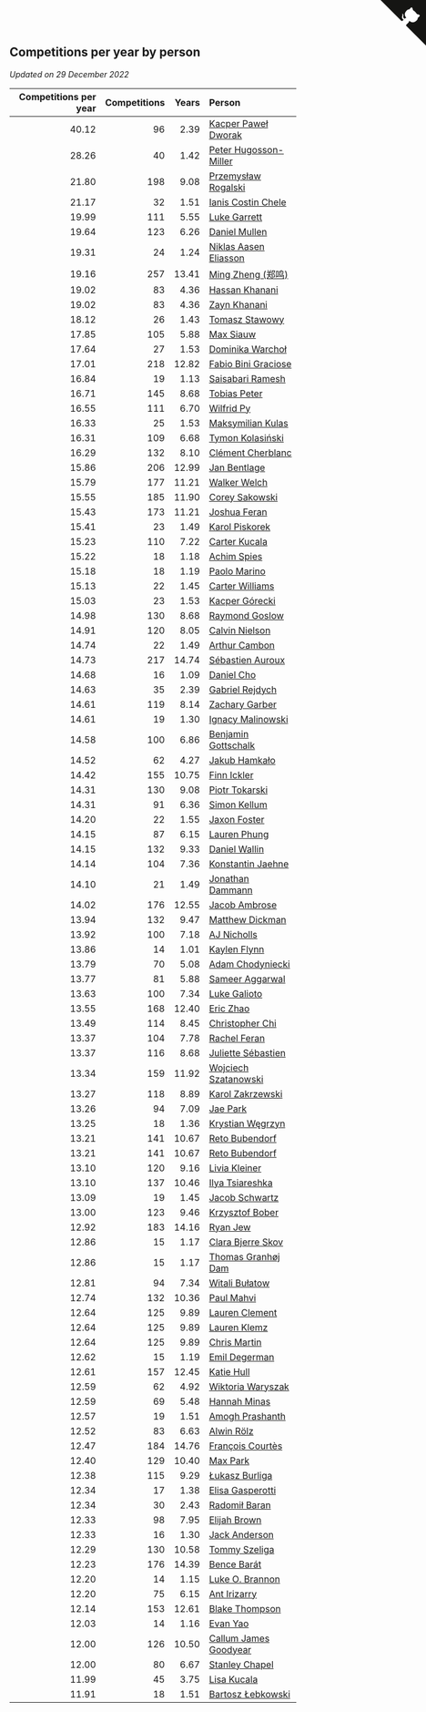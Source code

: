## Competitions per year by person

*Updated on 29 December 2022*

| Competitions per year | Competitions | Years | Person |
| ---: | ---: | ---: | :--- |
| 40.12 | 96 | 2.39 | [Kacper Paweł Dworak](https://www.worldcubeassociation.org/persons/2020DWOR01) |
| 28.26 | 40 | 1.42 | [Peter Hugosson-Miller](https://www.worldcubeassociation.org/persons/2021HUGO01) |
| 21.80 | 198 | 9.08 | [Przemysław Rogalski](https://www.worldcubeassociation.org/persons/2013ROGA02) |
| 21.17 | 32 | 1.51 | [Ianis Costin Chele](https://www.worldcubeassociation.org/persons/2021CHEL01) |
| 19.99 | 111 | 5.55 | [Luke Garrett](https://www.worldcubeassociation.org/persons/2017GARR05) |
| 19.64 | 123 | 6.26 | [Daniel Mullen](https://www.worldcubeassociation.org/persons/2016MULL04) |
| 19.31 | 24 | 1.24 | [Niklas Aasen Eliasson](https://www.worldcubeassociation.org/persons/2021ELIA01) |
| 19.16 | 257 | 13.41 | [Ming Zheng (郑鸣)](https://www.worldcubeassociation.org/persons/2009ZHEN11) |
| 19.02 | 83 | 4.36 | [Hassan Khanani](https://www.worldcubeassociation.org/persons/2018KHAN26) |
| 19.02 | 83 | 4.36 | [Zayn Khanani](https://www.worldcubeassociation.org/persons/2018KHAN28) |
| 18.12 | 26 | 1.43 | [Tomasz Stawowy](https://www.worldcubeassociation.org/persons/2021STAW01) |
| 17.85 | 105 | 5.88 | [Max Siauw](https://www.worldcubeassociation.org/persons/2017SIAU02) |
| 17.64 | 27 | 1.53 | [Dominika Warchoł](https://www.worldcubeassociation.org/persons/2021WARC01) |
| 17.01 | 218 | 12.82 | [Fabio Bini Graciose](https://www.worldcubeassociation.org/persons/2010GRAC02) |
| 16.84 | 19 | 1.13 | [Saisabari Ramesh](https://www.worldcubeassociation.org/persons/2021RAME01) |
| 16.71 | 145 | 8.68 | [Tobias Peter](https://www.worldcubeassociation.org/persons/2014PETE03) |
| 16.55 | 111 | 6.70 | [Wilfrid Py](https://www.worldcubeassociation.org/persons/2016PYWI01) |
| 16.33 | 25 | 1.53 | [Maksymilian Kulas](https://www.worldcubeassociation.org/persons/2021KULA02) |
| 16.31 | 109 | 6.68 | [Tymon Kolasiński](https://www.worldcubeassociation.org/persons/2016KOLA02) |
| 16.29 | 132 | 8.10 | [Clément Cherblanc](https://www.worldcubeassociation.org/persons/2014CHER05) |
| 15.86 | 206 | 12.99 | [Jan Bentlage](https://www.worldcubeassociation.org/persons/2010BENT01) |
| 15.79 | 177 | 11.21 | [Walker Welch](https://www.worldcubeassociation.org/persons/2011WELC01) |
| 15.55 | 185 | 11.90 | [Corey Sakowski](https://www.worldcubeassociation.org/persons/2011SAKO01) |
| 15.43 | 173 | 11.21 | [Joshua Feran](https://www.worldcubeassociation.org/persons/2011FERA01) |
| 15.41 | 23 | 1.49 | [Karol Piskorek](https://www.worldcubeassociation.org/persons/2021PISK01) |
| 15.23 | 110 | 7.22 | [Carter Kucala](https://www.worldcubeassociation.org/persons/2015KUCA01) |
| 15.22 | 18 | 1.18 | [Achim Spies](https://www.worldcubeassociation.org/persons/2021SPIE01) |
| 15.18 | 18 | 1.19 | [Paolo Marino](https://www.worldcubeassociation.org/persons/2021MARI04) |
| 15.13 | 22 | 1.45 | [Carter Williams](https://www.worldcubeassociation.org/persons/2021WILL06) |
| 15.03 | 23 | 1.53 | [Kacper Górecki](https://www.worldcubeassociation.org/persons/2021GORE01) |
| 14.98 | 130 | 8.68 | [Raymond Goslow](https://www.worldcubeassociation.org/persons/2014GOSL01) |
| 14.91 | 120 | 8.05 | [Calvin Nielson](https://www.worldcubeassociation.org/persons/2014NIEL03) |
| 14.74 | 22 | 1.49 | [Arthur Cambon](https://www.worldcubeassociation.org/persons/2021CAMB01) |
| 14.73 | 217 | 14.74 | [Sébastien Auroux](https://www.worldcubeassociation.org/persons/2008AURO01) |
| 14.68 | 16 | 1.09 | [Daniel Cho](https://www.worldcubeassociation.org/persons/2021CHOD01) |
| 14.63 | 35 | 2.39 | [Gabriel Rejdych](https://www.worldcubeassociation.org/persons/2020REJD01) |
| 14.61 | 119 | 8.14 | [Zachary Garber](https://www.worldcubeassociation.org/persons/2014GARB01) |
| 14.61 | 19 | 1.30 | [Ignacy Malinowski](https://www.worldcubeassociation.org/persons/2021MALI02) |
| 14.58 | 100 | 6.86 | [Benjamin Gottschalk](https://www.worldcubeassociation.org/persons/2016GOTT01) |
| 14.52 | 62 | 4.27 | [Jakub Hamkało](https://www.worldcubeassociation.org/persons/2018HAMK01) |
| 14.42 | 155 | 10.75 | [Finn Ickler](https://www.worldcubeassociation.org/persons/2012ICKL01) |
| 14.31 | 130 | 9.08 | [Piotr Tokarski](https://www.worldcubeassociation.org/persons/2013TOKA01) |
| 14.31 | 91 | 6.36 | [Simon Kellum](https://www.worldcubeassociation.org/persons/2016KELL12) |
| 14.20 | 22 | 1.55 | [Jaxon Foster](https://www.worldcubeassociation.org/persons/2021FOST01) |
| 14.15 | 87 | 6.15 | [Lauren Phung](https://www.worldcubeassociation.org/persons/2016PHUN02) |
| 14.15 | 132 | 9.33 | [Daniel Wallin](https://www.worldcubeassociation.org/persons/2013WALL03) |
| 14.14 | 104 | 7.36 | [Konstantin Jaehne](https://www.worldcubeassociation.org/persons/2015JAEH01) |
| 14.10 | 21 | 1.49 | [Jonathan Dammann](https://www.worldcubeassociation.org/persons/2021DAMM01) |
| 14.02 | 176 | 12.55 | [Jacob Ambrose](https://www.worldcubeassociation.org/persons/2010AMBR01) |
| 13.94 | 132 | 9.47 | [Matthew Dickman](https://www.worldcubeassociation.org/persons/2013DICK01) |
| 13.92 | 100 | 7.18 | [AJ Nicholls](https://www.worldcubeassociation.org/persons/2015NICH04) |
| 13.86 | 14 | 1.01 | [Kaylen Flynn](https://www.worldcubeassociation.org/persons/2022FLYN01) |
| 13.79 | 70 | 5.08 | [Adam Chodyniecki](https://www.worldcubeassociation.org/persons/2017CHOD02) |
| 13.77 | 81 | 5.88 | [Sameer Aggarwal](https://www.worldcubeassociation.org/persons/2017AGGA01) |
| 13.63 | 100 | 7.34 | [Luke Galioto](https://www.worldcubeassociation.org/persons/2015GALI02) |
| 13.55 | 168 | 12.40 | [Eric Zhao](https://www.worldcubeassociation.org/persons/2010ZHAO19) |
| 13.49 | 114 | 8.45 | [Christopher Chi](https://www.worldcubeassociation.org/persons/2014CHIC01) |
| 13.37 | 104 | 7.78 | [Rachel Feran](https://www.worldcubeassociation.org/persons/2015FERA01) |
| 13.37 | 116 | 8.68 | [Juliette Sébastien](https://www.worldcubeassociation.org/persons/2014SEBA01) |
| 13.34 | 159 | 11.92 | [Wojciech Szatanowski](https://www.worldcubeassociation.org/persons/2011SZAT01) |
| 13.27 | 118 | 8.89 | [Karol Zakrzewski](https://www.worldcubeassociation.org/persons/2014ZAKR01) |
| 13.26 | 94 | 7.09 | [Jae Park](https://www.worldcubeassociation.org/persons/2015PARK24) |
| 13.25 | 18 | 1.36 | [Krystian Węgrzyn](https://www.worldcubeassociation.org/persons/2021WEGR01) |
| 13.21 | 141 | 10.67 | [Reto Bubendorf](https://www.worldcubeassociation.org/persons/2012BUBE01) |
| 13.21 | 141 | 10.67 | [Reto Bubendorf](https://www.worldcubeassociation.org/persons/2012BUBE01) |
| 13.10 | 120 | 9.16 | [Livia Kleiner](https://www.worldcubeassociation.org/persons/2013KLEI03) |
| 13.10 | 137 | 10.46 | [Ilya Tsiareshka](https://www.worldcubeassociation.org/persons/2012TERE01) |
| 13.09 | 19 | 1.45 | [Jacob Schwartz](https://www.worldcubeassociation.org/persons/2021SCHW01) |
| 13.00 | 123 | 9.46 | [Krzysztof Bober](https://www.worldcubeassociation.org/persons/2013BOBE01) |
| 12.92 | 183 | 14.16 | [Ryan Jew](https://www.worldcubeassociation.org/persons/2008JEWR01) |
| 12.86 | 15 | 1.17 | [Clara Bjerre Skov](https://www.worldcubeassociation.org/persons/2021SKOV01) |
| 12.86 | 15 | 1.17 | [Thomas Granhøj Dam](https://www.worldcubeassociation.org/persons/2021DAMT01) |
| 12.81 | 94 | 7.34 | [Witali Bułatow](https://www.worldcubeassociation.org/persons/2015BUAT01) |
| 12.74 | 132 | 10.36 | [Paul Mahvi](https://www.worldcubeassociation.org/persons/2012MAHV01) |
| 12.64 | 125 | 9.89 | [Lauren Clement](https://www.worldcubeassociation.org/persons/2013KLEM01) |
| 12.64 | 125 | 9.89 | [Lauren Klemz](https://www.worldcubeassociation.org/persons/2013KLEM01) |
| 12.64 | 125 | 9.89 | [Chris Martin](https://www.worldcubeassociation.org/persons/2013MART03) |
| 12.62 | 15 | 1.19 | [Emil Degerman](https://www.worldcubeassociation.org/persons/2021DEGE01) |
| 12.61 | 157 | 12.45 | [Katie Hull](https://www.worldcubeassociation.org/persons/2010HULL01) |
| 12.59 | 62 | 4.92 | [Wiktoria Waryszak](https://www.worldcubeassociation.org/persons/2018WARY01) |
| 12.59 | 69 | 5.48 | [Hannah Minas](https://www.worldcubeassociation.org/persons/2017MINA04) |
| 12.57 | 19 | 1.51 | [Amogh Prashanth](https://www.worldcubeassociation.org/persons/2021PRAS01) |
| 12.52 | 83 | 6.63 | [Alwin Rölz](https://www.worldcubeassociation.org/persons/2016ROLZ01) |
| 12.47 | 184 | 14.76 | [François Courtès](https://www.worldcubeassociation.org/persons/2008COUR01) |
| 12.40 | 129 | 10.40 | [Max Park](https://www.worldcubeassociation.org/persons/2012PARK03) |
| 12.38 | 115 | 9.29 | [Łukasz Burliga](https://www.worldcubeassociation.org/persons/2013BURL01) |
| 12.34 | 17 | 1.38 | [Elisa Gasperotti](https://www.worldcubeassociation.org/persons/2021GASP01) |
| 12.34 | 30 | 2.43 | [Radomił Baran](https://www.worldcubeassociation.org/persons/2020BARA02) |
| 12.33 | 98 | 7.95 | [Elijah Brown](https://www.worldcubeassociation.org/persons/2015BROW03) |
| 12.33 | 16 | 1.30 | [Jack Anderson](https://www.worldcubeassociation.org/persons/2021ANDE05) |
| 12.29 | 130 | 10.58 | [Tommy Szeliga](https://www.worldcubeassociation.org/persons/2012SZEL01) |
| 12.23 | 176 | 14.39 | [Bence Barát](https://www.worldcubeassociation.org/persons/2008BARA01) |
| 12.20 | 14 | 1.15 | [Luke O. Brannon](https://www.worldcubeassociation.org/persons/2021BRAN02) |
| 12.20 | 75 | 6.15 | [Ant Irizarry](https://www.worldcubeassociation.org/persons/2016IRIZ02) |
| 12.14 | 153 | 12.61 | [Blake Thompson](https://www.worldcubeassociation.org/persons/2010THOM03) |
| 12.03 | 14 | 1.16 | [Evan Yao](https://www.worldcubeassociation.org/persons/2021YAOE02) |
| 12.00 | 126 | 10.50 | [Callum James Goodyear](https://www.worldcubeassociation.org/persons/2012GOOD02) |
| 12.00 | 80 | 6.67 | [Stanley Chapel](https://www.worldcubeassociation.org/persons/2016CHAP04) |
| 11.99 | 45 | 3.75 | [Lisa Kucala](https://www.worldcubeassociation.org/persons/2019KUCA01) |
| 11.91 | 18 | 1.51 | [Bartosz Łebkowski](https://www.worldcubeassociation.org/persons/2021LEBK01) |


<a href="https://github.com/jonatanklosko/wca_statistics" class="github-corner" aria-label="View source on Github"><svg width="80" height="80" viewBox="0 0 250 250" style="fill:#151513; color:#fff; position: absolute; top: 0; border: 0; right: 0;" aria-hidden="true"><path d="M0,0 L115,115 L130,115 L142,142 L250,250 L250,0 Z"></path><path d="M128.3,109.0 C113.8,99.7 119.0,89.6 119.0,89.6 C122.0,82.7 120.5,78.6 120.5,78.6 C119.2,72.0 123.4,76.3 123.4,76.3 C127.3,80.9 125.5,87.3 125.5,87.3 C122.9,97.6 130.6,101.9 134.4,103.2" fill="currentColor" style="transform-origin: 130px 106px;" class="octo-arm"></path><path d="M115.0,115.0 C114.9,115.1 118.7,116.5 119.8,115.4 L133.7,101.6 C136.9,99.2 139.9,98.4 142.2,98.6 C133.8,88.0 127.5,74.4 143.8,58.0 C148.5,53.4 154.0,51.2 159.7,51.0 C160.3,49.4 163.2,43.6 171.4,40.1 C171.4,40.1 176.1,42.5 178.8,56.2 C183.1,58.6 187.2,61.8 190.9,65.4 C194.5,69.0 197.7,73.2 200.1,77.6 C213.8,80.2 216.3,84.9 216.3,84.9 C212.7,93.1 206.9,96.0 205.4,96.6 C205.1,102.4 203.0,107.8 198.3,112.5 C181.9,128.9 168.3,122.5 157.7,114.1 C157.9,116.9 156.7,120.9 152.7,124.9 L141.0,136.5 C139.8,137.7 141.6,141.9 141.8,141.8 Z" fill="currentColor" class="octo-body"></path></svg></a><style>.github-corner:hover .octo-arm{animation:octocat-wave 560ms ease-in-out}@keyframes octocat-wave{0%,100%{transform:rotate(0)}20%,60%{transform:rotate(-25deg)}40%,80%{transform:rotate(10deg)}}@media (max-width:500px){.github-corner:hover .octo-arm{animation:none}.github-corner .octo-arm{animation:octocat-wave 560ms ease-in-out}}</style>
